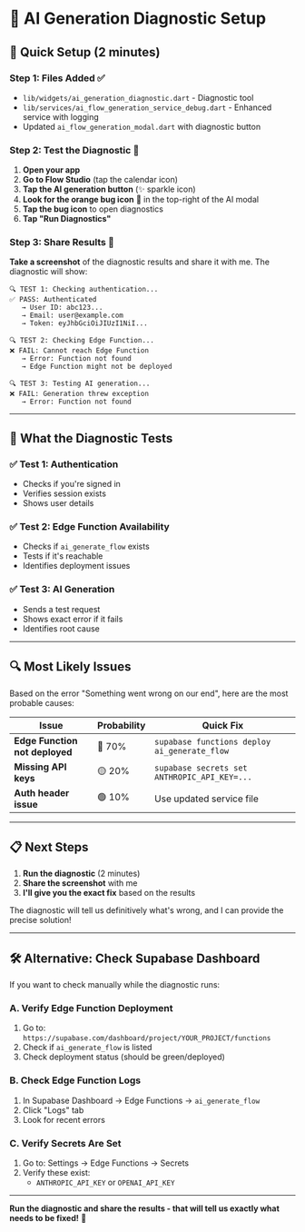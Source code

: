 # 🔧 AI Generation Diagnostic Setup

## 🚀 Quick Setup (2 minutes)

### Step 1: Files Added ✅
- `lib/widgets/ai_generation_diagnostic.dart` - Diagnostic tool
- `lib/services/ai_flow_generation_service_debug.dart` - Enhanced service with logging
- Updated `ai_flow_generation_modal.dart` with diagnostic button

### Step 2: Test the Diagnostic 🧪

1. **Open your app**
2. **Go to Flow Studio** (tap the calendar icon)
3. **Tap the AI generation button** (✨ sparkle icon)
4. **Look for the orange bug icon** 🐛 in the top-right of the AI modal
5. **Tap the bug icon** to open diagnostics
6. **Tap "Run Diagnostics"**

### Step 3: Share Results 📸

**Take a screenshot** of the diagnostic results and share it with me. The diagnostic will show:

```
🔍 TEST 1: Checking authentication...
✅ PASS: Authenticated
   → User ID: abc123...
   → Email: user@example.com
   → Token: eyJhbGciOiJIUzI1NiI...

🔍 TEST 2: Checking Edge Function...
❌ FAIL: Cannot reach Edge Function
   → Error: Function not found
   → Edge Function might not be deployed

🔍 TEST 3: Testing AI generation...
❌ FAIL: Generation threw exception
   → Error: Function not found
```

---

## 🎯 What the Diagnostic Tests

### ✅ Test 1: Authentication
- Checks if you're signed in
- Verifies session exists
- Shows user details

### ✅ Test 2: Edge Function Availability  
- Checks if `ai_generate_flow` exists
- Tests if it's reachable
- Identifies deployment issues

### ✅ Test 3: AI Generation
- Sends a test request
- Shows exact error if it fails
- Identifies root cause

---

## 🔍 Most Likely Issues

Based on the error "Something went wrong on our end", here are the most probable causes:

| Issue | Probability | Quick Fix |
|-------|------------|-----------|
| **Edge Function not deployed** | 🔴 70% | `supabase functions deploy ai_generate_flow` |
| **Missing API keys** | 🟡 20% | `supabase secrets set ANTHROPIC_API_KEY=...` |
| **Auth header issue** | 🟢 10% | Use updated service file |

---

## 📋 Next Steps

1. **Run the diagnostic** (2 minutes)
2. **Share the screenshot** with me
3. **I'll give you the exact fix** based on the results

The diagnostic will tell us definitively what's wrong, and I can provide the precise solution!

---

## 🛠️ Alternative: Check Supabase Dashboard

If you want to check manually while the diagnostic runs:

### A. Verify Edge Function Deployment
1. Go to: `https://supabase.com/dashboard/project/YOUR_PROJECT/functions`
2. Check if `ai_generate_flow` is listed
3. Check deployment status (should be green/deployed)

### B. Check Edge Function Logs
1. In Supabase Dashboard → Edge Functions → `ai_generate_flow`
2. Click "Logs" tab
3. Look for recent errors

### C. Verify Secrets Are Set
1. Go to: Settings → Edge Functions → Secrets
2. Verify these exist:
   - `ANTHROPIC_API_KEY` or `OPENAI_API_KEY`

---

**Run the diagnostic and share the results - that will tell us exactly what needs to be fixed!** 🎯

